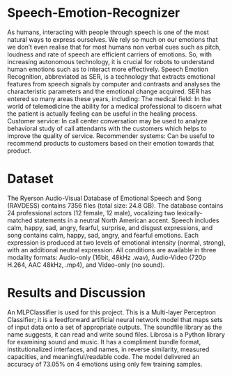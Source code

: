 # Speech-Emotion-Recognizer
As humans, interacting with people through speech is one of the most natural ways to express ourselves. We rely so much on our emotions that we don’t even realise that for most humans non verbal cues such as pitch, loudness and rate of speech are efficient carriers of emotions. So, with increasing autonomous  technology, it is crucial for robots to understand human emotions such as to interact more effectively. 
Speech Emotion Recognition, abbreviated as SER, is a technology that extracts emotional features from speech signals by computer and contrasts and analyses the characteristic parameters and the emotional change acquired.
SER has entered so many areas these years, including:
The medical field: In the world of telemedicine the ability for a medical professional to discern what the patient is actually feeling can be useful in the healing process.
Customer service: In call center conversation may be used to analyze behavioral study of call attendants with the customers which helps to improve the quality of service.
Recommender systems: Can be useful to recommend products to customers based on their emotion towards that product.


# Dataset
The Ryerson Audio-Visual Database of Emotional Speech and Song (RAVDESS) contains 7356 files (total size: 24.8 GB). 
The database contains 24 professional actors (12 female, 12 male), vocalizing two lexically-matched statements in a neutral North American accent. 
Speech includes calm, happy, sad, angry, fearful, surprise, and disgust expressions, and song contains calm, happy, sad, angry, and fearful emotions. Each expression is produced at two levels of emotional intensity (normal, strong), with an additional neutral expression. 
All conditions are available in three modality formats: Audio-only (16bit, 48kHz .wav), Audio-Video (720p H.264, AAC 48kHz, .mp4), and Video-only (no sound). 


# Results and Discussion
An MLPClassifier is used for this project. This is a Multi-layer Perceptron Classifier; it is a feedforward artificial neural network model that maps sets of input data onto a set of appropriate outputs.
The soundfile library as the name suggests, it can read and write sound files.
Librosa is a Python library for examining sound and music. It has a compliment bundle format, institutionalized interfaces, and names, in reverse similarity, measured capacities, and meaningful/readable code.
The model delivered an accuracy of 73.05% on 4 emotions using only few training samples.
